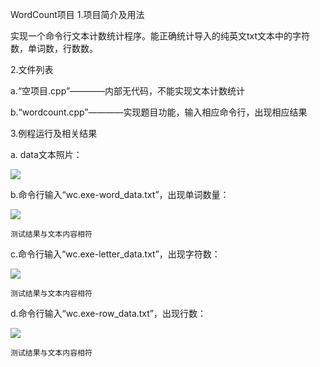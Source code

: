 WordCount项目
1.项目简介及用法
  
  实现一个命令行文本计数统计程序。能正确统计导入的纯英文txt文本中的字符数，单词数，行数数。

2.文件列表

  a.“空项目.cpp”————内部无代码，不能实现文本计数统计

  b.“wordcount.cpp”————实现题目功能，输入相应命令行，出现相应结果

3.例程运行及相关结果

  a. data文本照片：

![](https://github.com/ilicy/ilicy/blob/6c7a694d11b5dbb7f129c5fc59019fcfb06dd8d7/data_txt.png)

  b.命令行输入“wc.exe-word_data.txt”，出现单词数量：

![](https://github.com/ilicy/ilicy/blob/master/txt%E5%8D%95%E8%AF%8D%E6%95%B0.png)

	测试结果与文本内容相符

  c.命令行输入“wc.exe-letter_data.txt”，出现字符数：

![](https://github.com/ilicy/ilicy/blob/master/txt%E5%AD%97%E7%AC%A6%E6%95%B0.png)

    测试结果与文本内容相符

  d.命令行输入“wc.exe-row_data.txt”，出现行数：

![](https://github.com/ilicy/ilicy/blob/master/txt%E8%A1%8C%E6%95%B0.png)

    测试结果与文本内容相符